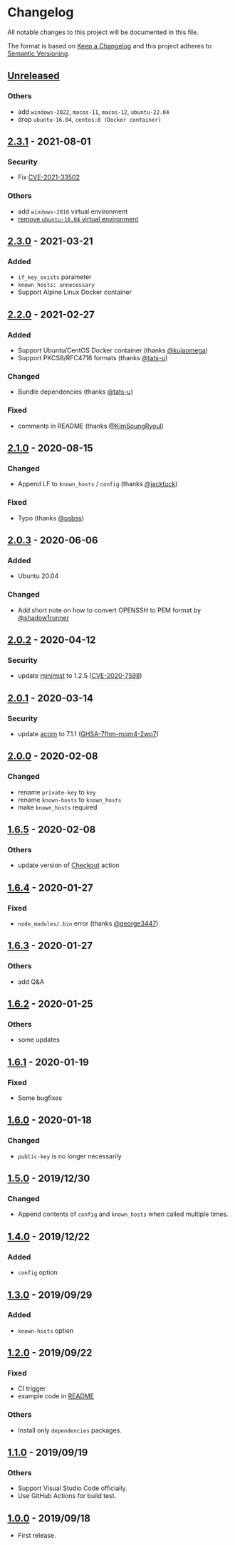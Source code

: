 # Changelog

All notable changes to this project will be documented in this file.

The format is based on [Keep a Changelog](http://keepachangelog.com/en/1.0.0/)
and this project adheres to [Semantic Versioning](http://semver.org/spec/v2.0.0.html).

## [Unreleased]

### Others

* add `windows-2022`, `macos-11`, `macos-12`, `ubuntu-22.04`
* drop `ubuntu-16.04`, `centos:8 (Docker container)`

## [2.3.1] - 2021-08-01

### Security

* Fix [CVE-2021-33502](https://github.com/advisories/GHSA-px4h-xg32-q955)

### Others

* add `windows-2016` virtual environment
* [remove `ubuntu-16.04` virtual environment](https://github.blog/changelog/2021-04-29-github-actions-ubuntu-16-04-lts-virtual-environment-will-be-removed-on-september-20-2021/)

## [2.3.0] - 2021-03-21

### Added

* `if_key_exists` parameter
* `known_hosts: unnecessary`
* Support Alpine Linux Docker container

## [2.2.0] - 2021-02-27

### Added

* Support Ubuntu/CentOS Docker container (thanks [@kujaomega](https://github.com/kujaomega))
* Support PKCS8/RFC4716 formats (thanks [@tats-u](https://github.com/tats-u))

### Changed

* Bundle dependencies (thanks [@tats-u](https://github.com/tats-u))

### Fixed

* comments in README (thanks [@KimSoungRyoul](https://github.com/KimSoungRyoul))

## [2.1.0] - 2020-08-15

### Changed

* Append LF to `known_hosts` / `config` (thanks [@jacktuck](https://github.com/jacktuck))

### Fixed

* Typo (thanks [@psbss](https://github.com/psbss))

## [2.0.3] - 2020-06-06

### Added

* Ubuntu 20.04

### Changed

* Add short note on how to convert OPENSSH to PEM format by [@shadow1runner](https://github.com/shadow1runner)

## [2.0.2] - 2020-04-12

### Security

* update [minimist](https://www.npmjs.com/package/minimist) to 1.2.5 ([CVE-2020-7598](https://github.com/advisories/GHSA-vh95-rmgr-6w4m))

## [2.0.1] - 2020-03-14

### Security

* update [acorn](https://www.npmjs.com/package/acorn) to 7.1.1 ([GHSA-7fhm-mqm4-2wp7](https://github.com/advisories/GHSA-7fhm-mqm4-2wp7))

## [2.0.0] - 2020-02-08

### Changed

* rename `private-key` to `key`
* rename `known-hosts` to `known_hosts`
* make `known_hosts` required

## [1.6.5] - 2020-02-08

### Others

* update version of [Checkout](https://github.com/marketplace/actions/checkout) action

## [1.6.4] - 2020-01-27

### Fixed

* `node_modules/.bin` error (thanks [@george3447](https://github.com/george3447))

## [1.6.3] - 2020-01-27

### Others

* add Q&A

## [1.6.2] - 2020-01-25

### Others

* some updates

## [1.6.1] - 2020-01-19

### Fixed

* Some bugfixes

## [1.6.0] - 2020-01-18

### Changed

* `public-key` is no longer necessarily

## [1.5.0] - 2019/12/30

### Changed

* Append contents of `config` and `known_hosts` when called multiple times.

## [1.4.0] - 2019/12/22

### Added

* `config` option

## [1.3.0] - 2019/09/29

### Added

* `known-hosts` option

## [1.2.0] - 2019/09/22

### Fixed

* CI trigger
* example code in [README](README.md)

### Others

* Install only `dependencies` packages.

## [1.1.0] - 2019/09/19

### Others

* Support Visual Studio Code officially.
* Use GitHub Actions for build test.

## [1.0.0] - 2019/09/18

* First release.

[Unreleased]: https://github.com/shimataro/ssh-key-action/compare/v2.3.1...HEAD
[2.3.1]: https://github.com/shimataro/ssh-key-action/compare/v2.3.0...v2.3.1
[2.3.0]: https://github.com/shimataro/ssh-key-action/compare/v2.2.0...v2.3.0
[2.2.0]: https://github.com/shimataro/ssh-key-action/compare/v2.1.0...v2.2.0
[2.1.0]: https://github.com/shimataro/ssh-key-action/compare/v2.0.3...v2.1.0
[2.0.3]: https://github.com/shimataro/ssh-key-action/compare/v2.0.2...v2.0.3
[2.0.2]: https://github.com/shimataro/ssh-key-action/compare/v2.0.1...v2.0.2
[2.0.1]: https://github.com/shimataro/ssh-key-action/compare/v2.0.0...v2.0.1
[2.0.0]: https://github.com/shimataro/ssh-key-action/compare/v1.6.5...v2.0.0
[1.6.5]: https://github.com/shimataro/ssh-key-action/compare/v1.6.4...v1.6.5
[1.6.4]: https://github.com/shimataro/ssh-key-action/compare/v1.6.3...v1.6.4
[1.6.3]: https://github.com/shimataro/ssh-key-action/compare/v1.6.2...v1.6.3
[1.6.2]: https://github.com/shimataro/ssh-key-action/compare/v1.6.1...v1.6.2
[1.6.1]: https://github.com/shimataro/ssh-key-action/compare/v1.6.0...v1.6.1
[1.6.0]: https://github.com/shimataro/ssh-key-action/compare/v1.5.0...v1.6.0
[1.5.0]: https://github.com/shimataro/ssh-key-action/compare/v1.4.0...v1.5.0
[1.4.0]: https://github.com/shimataro/ssh-key-action/compare/v1.3.0...v1.4.0
[1.3.0]: https://github.com/shimataro/ssh-key-action/compare/v1.2.0...v1.3.0
[1.2.0]: https://github.com/shimataro/ssh-key-action/compare/v1.1.0...v1.2.0
[1.1.0]: https://github.com/shimataro/ssh-key-action/compare/v1.0.0...v1.1.0
[1.0.0]: https://github.com/shimataro/ssh-key-action/compare/8deacc95b1ee5732107e56baa4c8aac4c386ef7e...v1.0.0
